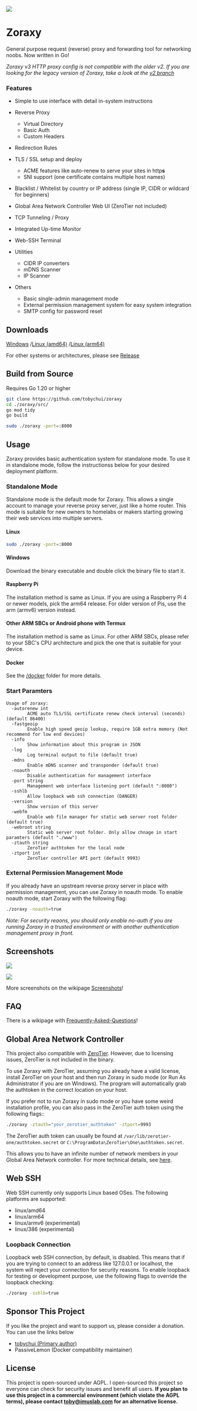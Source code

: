 ![](./img/title.png)

# Zoraxy

General purpose request (reverse) proxy and forwarding tool for networking noobs. Now written in Go!

*Zoraxy v3 HTTP proxy config is not compatible with the older v2. If you are looking for the legacy version of Zoraxy, take a look at the [v2 branch](https://github.com/tobychui/zoraxy/tree/v2)*

### Features

- Simple to use interface with detail in-system instructions
- Reverse Proxy
  - Virtual Directory
  - Basic Auth
  - Custom Headers
- Redirection Rules
- TLS / SSL setup and deploy
  - ACME features like auto-renew to serve your sites in http**s**
  - SNI support (one certificate contains multiple host names)

- Blacklist / Whitelist by country or IP address (single IP, CIDR or wildcard for beginners)
- Global Area Network Controller Web UI (ZeroTier not included)
- TCP Tunneling / Proxy
- Integrated Up-time Monitor
- Web-SSH Terminal
- Utilities
  - CIDR IP converters
  - mDNS Scanner
  - IP Scanner
- Others
  - Basic single-admin management mode
  - External permission management system for easy system integration
  - SMTP config for password reset

## Downloads
[Windows](https://github.com/tobychui/zoraxy/releases/latest/download/zoraxy_windows_amd64.exe)
/[Linux (amd64)](https://github.com/tobychui/zoraxy/releases/latest/download/zoraxy_linux_amd64)
/[Linux (arm64)](https://github.com/tobychui/zoraxy/releases/latest/download/zoraxy_linux_arm64)

For other systems or architectures, please see [Release](https://github.com/tobychui/zoraxy/releases/latest/) 

## Build from Source
Requires Go 1.20 or higher

```bash
git clone https://github.com/tobychui/zoraxy
cd ./zoraxy/src/
go mod tidy
go build

sudo ./zoraxy -port=:8000
```

## Usage

Zoraxy provides basic authentication system for standalone mode. To use it in standalone mode, follow the instructionss below for your desired deployment platform.

### Standalone Mode

Standalone mode is the default mode for Zoraxy. This allows a single account to manage your reverse proxy server, just like a home router. This mode is suitable for new owners to homelabs or makers starting growing their web services into multiple servers.

#### Linux

```bash
sudo ./zoraxy -port=:8000
```

#### Windows

Download the binary executable and double click the binary file to start it.

#### Raspberry Pi

The installation method is same as Linux. If you are using a Raspberry Pi 4 or newer models, pick the arm64 release. For older version of Pis, use the arm (armv6) version instead.

#### Other ARM SBCs or Android phone with Termux

The installation method is same as Linux. For other ARM SBCs, please refer to your SBC's CPU architecture and pick the one that is suitable for your device. 

#### Docker
See the [/docker](https://github.com/tobychui/zoraxy/tree/main/docker) folder for more details.

### Start Paramters
```
Usage of zoraxy:
  -autorenew int
        ACME auto TLS/SSL certificate renew check interval (seconds) (default 86400)
  -fastgeoip
        Enable high speed geoip lookup, require 1GB extra memory (Not recommend for low end devices)
  -info
        Show information about this program in JSON
  -log
        Log terminal output to file (default true)
  -mdns
        Enable mDNS scanner and transponder (default true)
  -noauth
        Disable authentication for management interface
  -port string
        Management web interface listening port (default ":8000")
  -sshlb
        Allow loopback web ssh connection (DANGER)
  -version
        Show version of this server
  -webfm
        Enable web file manager for static web server root folder (default true)
  -webroot string
        Static web server root folder. Only allow chnage in start paramters (default "./www")
  -ztauth string
        ZeroTier authtoken for the local node
  -ztport int
        ZeroTier controller API port (default 9993)
```

### External Permission Management Mode

If you already have an upstream reverse proxy server in place with permission management, you can use Zoraxy in noauth mode. To enable noauth mode, start Zoraxy with the following flag:

```bash
./zoraxy -noauth=true
```

*Note: For security reaons, you should only enable no-auth if you are running Zoraxy in a trusted environment or with another authentication management proxy in front.*

## Screenshots

![](img/screenshots/1.png)

![](img/screenshots/2.png)

More screenshots on the wikipage [Screenshots](https://github.com/tobychui/zoraxy/wiki/Screenshots)!

## FAQ

There is a wikipage with [Frequently-Asked-Questions](https://github.com/tobychui/zoraxy/wiki/FAQ---Frequently-Asked-Questions)!

## Global Area Network Controller

This project also compatible with [ZeroTier](https://www.zerotier.com/). However, due to licensing issues, ZeroTier is not included in the binary. 

To use Zoraxy with ZeroTier, assuming you already have a valid license, install ZeroTier on your host and then run Zoraxy in sudo mode (or Run As Administrator if you are on Windows). The program will automatically grab the authtoken in the correct location on your host.

If you prefer not to run Zoraxy in sudo mode or you have some weird installation profile, you can also pass in the ZeroTier auth token using the following flags::

```bash
./zoraxy -ztauth="your_zerotier_authtoken" -ztport=9993
```

The ZeroTier auth token can usually be found at ```/var/lib/zerotier-one/authtoken.secret``` or ```C:\ProgramData\ZeroTier\One\authtoken.secret```. 

This allows you to have an infinite number of network members in your Global Area Network controller. For more technical details, see [here](https://docs.zerotier.com/self-hosting/network-controllers/).

## Web SSH

Web SSH currently only supports Linux based OSes. The following platforms are supported:
- linux/amd64
- linux/arm64
- linux/armv6 (experimental)
- linux/386 (experimental)

### Loopback Connection 

Loopback web SSH connection, by default, is disabled. This means that if you are trying to connect to an address like 127.0.0.1 or localhost, the system will reject your connection for security reasons. To enable loopback for testing or development purpose, use the following flags to override the loopback checking:

```bash
./zoraxy -sshlb=true
```

## Sponsor This Project
If you like the project and want to support us, please consider a donation. You can use the links below
- [tobychui (Primary author)](https://paypal.me/tobychui)
- PassiveLemon (Docker compatibility maintainer)


## License

This project is open-sourced under AGPL. I open-sourced this project so everyone can check for security issues and benefit all users. **If you plan to use this project in a commercial environment (which violate the AGPL terms), please contact toby@imuslab.com for an alternative license.** 

